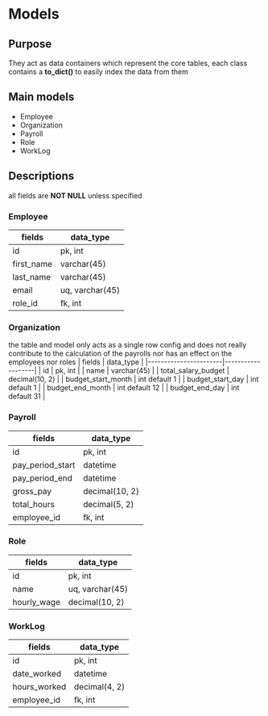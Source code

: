 # Models

## Purpose
They act as data containers which represent the core tables, each class contains a **to_dict()** to
easily index the data from them

## Main models
- Employee
- Organization
- Payroll
- Role
- WorkLog

## Descriptions
all fields are **NOT NULL** unless specified

### Employee
| fields        | data_type         |
|---------------|-------------------|
| id            | pk, int           |
| first_name    | varchar(45)       |
| last_name     | varchar(45)       |
| email         | uq, varchar(45)   |
| role_id       | fk, int           |

### Organization
the table and model only acts as a single row config and does not really contribute to the
calculation of the payrolls nor has an effect on the employees nor roles
| fields                | data_type         |
|-----------------------|-------------------|
| id                    | pk, int           |
| name                  | varchar(45)       |
| total_salary_budget   | decimal(10, 2)    |
| budget_start_month    | int default 1     |
| budget_start_day      | int default 1     |
| budget_end_month      | int default 12    |
| budget_end_day        | int default 31    |

### Payroll
| fields            | data_type         |
|-------------------|-------------------|
| id                | pk, int           |
| pay_period_start  | datetime          |
| pay_period_end    | datetime          |
| gross_pay         | decimal(10, 2)    |
| total_hours       | decimal(5, 2)     |
| employee_id       | fk, int           |

### Role
| fields        | data_type         |
|---------------|-------------------|
| id            | pk, int           |
| name          | uq, varchar(45)   |
| hourly_wage   | decimal(10, 2)    |

### WorkLog
| fields        | data_type     |
|---------------|---------------|
| id            | pk, int       |
| date_worked   | datetime      |
| hours_worked  | decimal(4, 2) |
| employee_id   | fk, int       |